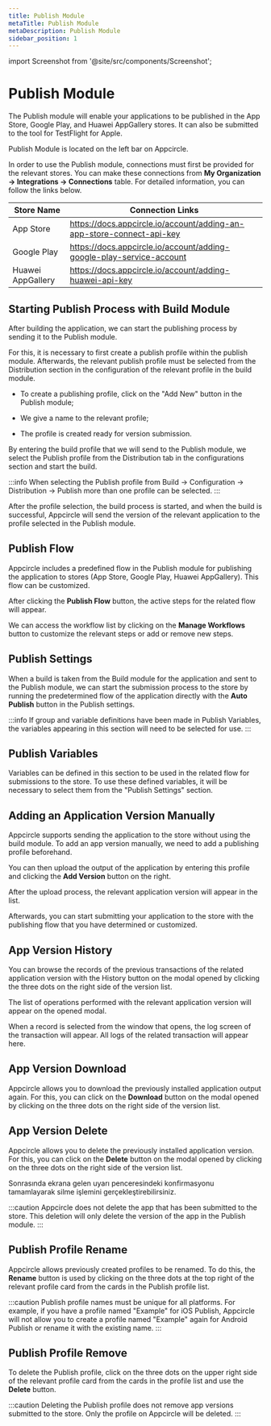 ```yaml
---
title: Publish Module
metaTitle: Publish Module
metaDescription: Publish Module
sidebar_position: 1
---
```


import Screenshot from '@site/src/components/Screenshot';

# Publish Module

The Publish module will enable your applications to be published in the App Store, Google Play, and Huawei AppGallery stores. It can also be submitted to the tool for TestFlight for Apple. 

Publish Module is located on the left bar on Appcircle.

<Screenshot url='https://cdn.appcircle.io/docs/assets/publish-main.png' />

In order to use the Publish module, connections must first be provided for the relevant stores. You can make these connections from **My Organization -> Integrations -> Connections** table. For detailed information, you can follow the links below.

|Store Name|Connection Links|
|----------|-----------|
|App Store|https://docs.appcircle.io/account/adding-an-app-store-connect-api-key|
|Google Play| https://docs.appcircle.io/account/adding-google-play-service-account|
|Huawei AppGallery| https://docs.appcircle.io/account/adding-huawei-api-key|

## Starting Publish Process with Build Module

After building the application, we can start the publishing process by sending it to the Publish module.

For this, it is necessary to first create a publish profile within the publish module. Afterwards, the relevant publish profile must be selected from the Distribution section in the configuration of the relevant profile in the build module.

- To create a publishing profile, click on the "Add New" button in the Publish module;

<Screenshot url='https://cdn.appcircle.io/docs/assets/publish-add-new.png' />

- We give a name to the relevant profile;

<Screenshot url='https://cdn.appcircle.io/docs/assets/publish-new-profile.png' />

- The profile is created ready for version submission.

<Screenshot url='https://cdn.appcircle.io/docs/assets/publish-empty-profile.png' />

By entering the build profile that we will send to the Publish module, we select the Publish profile from the Distribution tab in the configurations section and start the build.

<Screenshot url='https://cdn.appcircle.io/docs/assets/publish-build.png' />

:::info
When selecting the Publish profile from Build -> Configuration -> Distribution -> Publish more than one profile can be selected.
:::

After the profile selection, the build process is started, and when the build is successful, Appcircle will send the version of the relevant application to the profile selected in the Publish module.

<Screenshot url='https://cdn.appcircle.io/docs/assets/publish-build-success.png' />

## Publish Flow

Appcircle includes a predefined flow in the Publish module for publishing the application to stores (App Store, Google Play, Huawei AppGallery). This flow can be customized.

<Screenshot url='https://cdn.appcircle.io/docs/assets/publish-flow-button.png' />

After clicking the **Publish Flow** button, the active steps for the related flow will appear.

<Screenshot url='https://cdn.appcircle.io/docs/assets/publish-flow-w.png' />

We can access the workflow list by clicking on the **Manage Workflows** button to customize the relevant steps or add or remove new steps.

<Screenshot url='https://cdn.appcircle.io/docs/assets/publish-workflows.png' />

## Publish Settings

When a build is taken from the Build module for the application and sent to the Publish module, we can start the submission process to the store by running the predetermined flow of the application directly with the **Auto Publish** button in the Publish settings.

<Screenshot url='https://cdn.appcircle.io/docs/assets/publish-settings.png' />

:::info
If group and variable definitions have been made in Publish Variables, the variables appearing in this section will need to be selected for use.
:::

## Publish Variables

Variables can be defined in this section to be used in the related flow for submissions to the store. To use these defined variables, it will be necessary to select them from the "Publish Settings" section.

<Screenshot url='https://cdn.appcircle.io/docs/assets/publish-variables.png' />

## Adding an Application Version Manually

Appcircle supports sending the application to the store without using the build module. To add an app version manually, we need to add a publishing profile beforehand.

<Screenshot url='https://cdn.appcircle.io/docs/assets/publish-manuel.png' />

You can then upload the output of the application by entering this profile and clicking the **Add Version** button on the right.

<Screenshot url='https://cdn.appcircle.io/docs/assets/publish-upload.png' />

After the upload process, the relevant application version will appear in the list. 

Afterwards, you can start submitting your application to the store with the publishing flow that you have determined or customized.

<Screenshot url='https://cdn.appcircle.io/docs/assets/publish-version-list.png' />

## App Version History

You can browse the records of the previous transactions of the related application version with the History button on the modal opened by clicking the three dots on the right side of the version list.

<Screenshot url='https://cdn.appcircle.io/docs/assets/publish-history-button.png' />

The list of operations performed with the relevant application version will appear on the opened modal.

<Screenshot url='https://cdn.appcircle.io/docs/assets/publish-history-list.png' />

When a record is selected from the window that opens, the log screen of the transaction will appear. All logs of the related transaction will appear here.

<Screenshot url='https://cdn.appcircle.io/docs/assets/publish-history-log.png' />

## App Version Download

Appcircle allows you to download the previously installed application output again. For this, you can click on the **Download** button on the modal opened by clicking on the three dots on the right side of the version list.

<Screenshot url='https://cdn.appcircle.io/docs/assets/publish-download.png' />

## App Version Delete

Appcircle allows you to delete the previously installed application version. For this, you can click on the **Delete** button on the modal opened by clicking on the three dots on the right side of the version list.

<Screenshot url='https://cdn.appcircle.io/docs/assets/publish-delete.png' />

Sonrasında ekrana gelen uyarı penceresindeki konfirmasyonu tamamlayarak silme işlemini gerçekleştirebilirsiniz.

<Screenshot url='https://cdn.appcircle.io/docs/assets/publish-delete-confirm.png' />

:::caution
Appcircle does not delete the app that has been submitted to the store. This deletion will only delete the version of the app in the Publish module.
:::

## Publish Profile Rename

Appcircle allows previously created profiles to be renamed. To do this, the **Rename** button is used by clicking on the three dots at the top right of the relevant profile card from the cards in the Publish profile list.

<Screenshot url='https://cdn.appcircle.io/docs/assets/publish-rename.png' />

:::caution
Publish profile names must be unique for all platforms. For example, if you have a profile named "Example" for iOS Publish, Appcircle will not allow you to create a profile named "Example" again for Android Publish or rename it with the existing name.
:::

## Publish Profile Remove

To delete the Publish profile, click on the three dots on the upper right side of the relevant profile card from the cards in the profile list and use the **Delete** button.

<Screenshot url='https://cdn.appcircle.io/docs/assets/publish-remove.png' />

:::caution
Deleting the Publish profile does not remove app versions submitted to the store. Only the profile on Appcircle will be deleted.
:::

<Screenshot url='https://cdn.appcircle.io/docs/assets/publish-remove-confirm.png' />